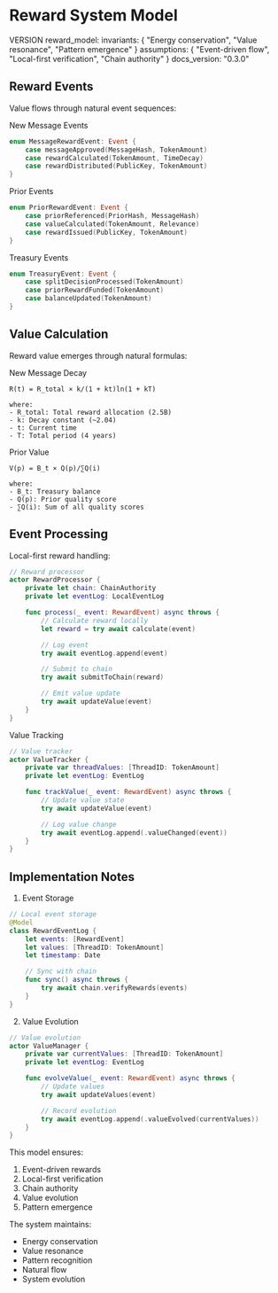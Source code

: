 # Reward System Model

VERSION reward_model:
invariants: {
"Energy conservation",
"Value resonance",
"Pattern emergence"
}
assumptions: {
"Event-driven flow",
"Local-first verification",
"Chain authority"
}
docs_version: "0.3.0"

## Reward Events

Value flows through natural event sequences:

New Message Events
```swift
enum MessageRewardEvent: Event {
    case messageApproved(MessageHash, TokenAmount)
    case rewardCalculated(TokenAmount, TimeDecay)
    case rewardDistributed(PublicKey, TokenAmount)
}
```

Prior Events
```swift
enum PriorRewardEvent: Event {
    case priorReferenced(PriorHash, MessageHash)
    case valueCalculated(TokenAmount, Relevance)
    case rewardIssued(PublicKey, TokenAmount)
}
```

Treasury Events
```swift
enum TreasuryEvent: Event {
    case splitDecisionProcessed(TokenAmount)
    case priorRewardFunded(TokenAmount)
    case balanceUpdated(TokenAmount)
}
```

## Value Calculation

Reward value emerges through natural formulas:

New Message Decay
```
R(t) = R_total × k/(1 + kt)ln(1 + kT)

where:
- R_total: Total reward allocation (2.5B)
- k: Decay constant (~2.04)
- t: Current time
- T: Total period (4 years)
```

Prior Value
```
V(p) = B_t × Q(p)/∑Q(i)

where:
- B_t: Treasury balance
- Q(p): Prior quality score
- ∑Q(i): Sum of all quality scores
```

## Event Processing

Local-first reward handling:

```swift
// Reward processor
actor RewardProcessor {
    private let chain: ChainAuthority
    private let eventLog: LocalEventLog

    func process(_ event: RewardEvent) async throws {
        // Calculate reward locally
        let reward = try await calculate(event)

        // Log event
        try await eventLog.append(event)

        // Submit to chain
        try await submitToChain(reward)

        // Emit value update
        try await updateValue(event)
    }
}
```

Value Tracking
```swift
// Value tracker
actor ValueTracker {
    private var threadValues: [ThreadID: TokenAmount]
    private let eventLog: EventLog

    func trackValue(_ event: RewardEvent) async throws {
        // Update value state
        try await updateValue(event)

        // Log value change
        try await eventLog.append(.valueChanged(event))
    }
}
```

## Implementation Notes

1. Event Storage
```swift
// Local event storage
@Model
class RewardEventLog {
    let events: [RewardEvent]
    let values: [ThreadID: TokenAmount]
    let timestamp: Date

    // Sync with chain
    func sync() async throws {
        try await chain.verifyRewards(events)
    }
}
```

2. Value Evolution
```swift
// Value evolution
actor ValueManager {
    private var currentValues: [ThreadID: TokenAmount]
    private let eventLog: EventLog

    func evolveValue(_ event: RewardEvent) async throws {
        // Update values
        try await updateValues(event)

        // Record evolution
        try await eventLog.append(.valueEvolved(currentValues))
    }
}
```

This model ensures:
1. Event-driven rewards
2. Local-first verification
3. Chain authority
4. Value evolution
5. Pattern emergence

The system maintains:
- Energy conservation
- Value resonance
- Pattern recognition
- Natural flow
- System evolution

